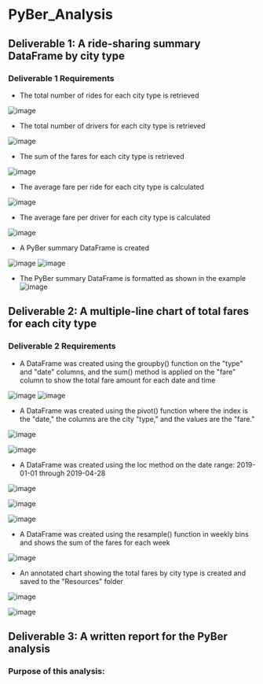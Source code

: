 # PyBer_Analysis
## Deliverable 1: A ride-sharing summary DataFrame by city type
### Deliverable 1 Requirements
* The total number of rides for each city type is retrieved

![image](https://user-images.githubusercontent.com/87340105/155786417-16b87a60-4c7f-4aff-b673-7b327e4cb4a0.png)

* The total number of drivers for each city type is retrieved

![image](https://user-images.githubusercontent.com/87340105/155786490-4a7206f6-0f75-400f-8f46-5dd044bd2467.png)

* The sum of the fares for each city type is retrieved

![image](https://user-images.githubusercontent.com/87340105/155786569-cfd484d7-4749-441b-bdcf-9aa17c3c36f6.png)

* The average fare per ride for each city type is calculated

![image](https://user-images.githubusercontent.com/87340105/155786851-d2cc426a-0c52-4690-9229-7639d41729b2.png)

* The average fare per driver for each city type is calculated

![image](https://user-images.githubusercontent.com/87340105/155786952-92ad7c8f-39bd-4f71-9666-f61ed94d2ddb.png)

* A PyBer summary DataFrame is created

![image](https://user-images.githubusercontent.com/87340105/155787062-5fc8d4f3-9dfa-4e80-ac7e-0f99efccea23.png)
![image](https://user-images.githubusercontent.com/87340105/155787274-43d06134-ef41-4857-8d37-a5340c57616f.png)

* The PyBer summary DataFrame is formatted as shown in the example
![image](https://user-images.githubusercontent.com/87340105/155787845-c3b13913-5f21-4bc3-932b-0c1ed8cefe26.png)


## Deliverable 2: A multiple-line chart of total fares for each city type
### Deliverable 2 Requirements

* A DataFrame was created using the groupby() function on the "type" and "date" columns, and the sum() method is applied on the "fare" column to show the total fare amount for each date and time

![image](https://user-images.githubusercontent.com/87340105/155791886-56919dbd-774c-4d79-b2d3-8687e207d264.png)
![image](https://user-images.githubusercontent.com/87340105/155792074-bb5457ef-6d82-4d8a-9bb2-a96e50cc0e76.png)

* A DataFrame was created using the pivot() function where the index is the "date," the columns are the city "type," and the values are the "fare."

![image](https://user-images.githubusercontent.com/87340105/155792352-8c425279-8757-4466-8d25-adad7cfb065c.png)

![image](https://user-images.githubusercontent.com/87340105/155802011-1b879cba-3ce0-4d58-b5fa-9d79113fe37a.png)

* A DataFrame was created using the loc method on the date range: 2019-01-01 through 2019-04-28

![image](https://user-images.githubusercontent.com/87340105/155802197-a51f3b91-7d1b-47f2-aabe-4bef262d564b.png)

![image](https://user-images.githubusercontent.com/87340105/155802344-b0fdd43b-429f-457e-875a-3508ad16a4c7.png)

![image](https://user-images.githubusercontent.com/87340105/155802738-c168f12f-34da-4354-90a6-bbc0ec1be15e.png)


* A DataFrame was created using the resample() function in weekly bins and shows the sum of the fares for each week

![image](https://user-images.githubusercontent.com/87340105/155802959-d98f9c27-89db-4c65-b805-5e9743edf9a8.png)

* An annotated chart showing the total fares by city type is created and saved to the "Resources" folder

![image](https://user-images.githubusercontent.com/87340105/155804636-f1b87be6-f30d-4927-b654-caa628c520b4.png)

![image](https://user-images.githubusercontent.com/87340105/155804669-be54045b-614c-455c-80ef-b9825c4bc801.png)


## Deliverable 3: A written report for the PyBer analysis
### Purpose of this analysis:

